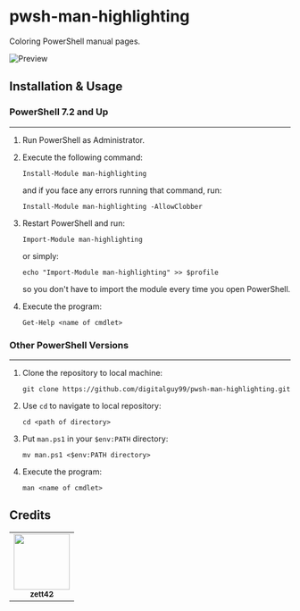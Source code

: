 # pwsh-man-highlighting
Coloring PowerShell manual pages.

![Preview](https://github.com/digitalguy99/pwsh-man-highlighting/assets/52367722/eebfb032-d0d0-41d9-9cc6-0e2e61868875)

## Installation & Usage

### PowerShell 7.2 and Up
---

1. Run PowerShell as Administrator.

2. Execute the following command:

    ```pwsh
    Install-Module man-highlighting
    ```
    
    and if you face any errors running that command, run:
    
    ```pwsh
    Install-Module man-highlighting -AllowClobber
    ```
 
3. Restart PowerShell and run:

   ```pwsh
   Import-Module man-highlighting
   ```
   
   or simply:
   
   ```pwsh
   echo "Import-Module man-highlighting" >> $profile
   ```
   
   so you don't have to import the module every time you open PowerShell.
   
4. Execute the program:
   
   ```pwsh
   Get-Help <name of cmdlet>
   ```

### Other PowerShell Versions
---

1. Clone the repository to local machine:

   ```pwsh
   git clone https://github.com/digitalguy99/pwsh-man-highlighting.git
   ```

2. Use `cd` to navigate to local repository: 

   ```pwsh
   cd <path of directory>
   ```

3. Put `man.ps1` in your `$env:PATH` directory:

   ```pwsh
   mv man.ps1 <$env:PATH directory>
   ```

4. Execute the program:

   ```pwsh
   man <name of cmdlet>
   ```

## Credits

<table>
  <tr>
    <td align="center"><a href="https://stackoverflow.com/users/7571258/zett42" target="_blank"><img src="https://i.stack.imgur.com/fBP6e.png?s=256&g=1" width="100px;" alt=""/><br /><sub><b>zett42</b></sub></a><br /></td>
  </tr>
</table>
